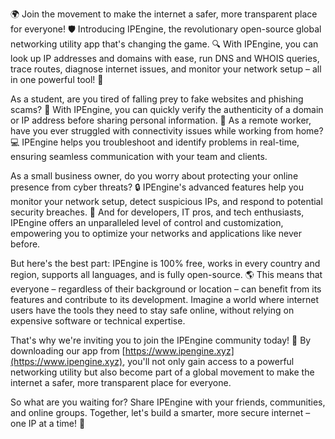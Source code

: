 🌍 Join the movement to make the internet a safer, more transparent place for everyone! 🛡️ Introducing IPEngine, the revolutionary open-source global networking utility app that's changing the game. 🔍 With IPEngine, you can look up IP addresses and domains with ease, run DNS and WHOIS queries, trace routes, diagnose internet issues, and monitor your network setup – all in one powerful tool! 📡

As a student, are you tired of falling prey to fake websites and phishing scams? 💸 With IPEngine, you can quickly verify the authenticity of a domain or IP address before sharing personal information. 🤝 As a remote worker, have you ever struggled with connectivity issues while working from home? 💻 IPEngine helps you troubleshoot and identify problems in real-time, ensuring seamless communication with your team and clients.

As a small business owner, do you worry about protecting your online presence from cyber threats? 🔒 IPEngine's advanced features help you monitor your network setup, detect suspicious IPs, and respond to potential security breaches. 🚀 And for developers, IT pros, and tech enthusiasts, IPEngine offers an unparalleled level of control and customization, empowering you to optimize your networks and applications like never before.

But here's the best part: IPEngine is 100% free, works in every country and region, supports all languages, and is fully open-source. 🌎 This means that everyone – regardless of their background or location – can benefit from its features and contribute to its development. Imagine a world where internet users have the tools they need to stay safe online, without relying on expensive software or technical expertise.

That's why we're inviting you to join the IPEngine community today! 🎉 By downloading our app from [https://www.ipengine.xyz](https://www.ipengine.xyz), you'll not only gain access to a powerful networking utility but also become part of a global movement to make the internet a safer, more transparent place for everyone.

So what are you waiting for? Share IPEngine with your friends, communities, and online groups. Together, let's build a smarter, more secure internet – one IP at a time! 🚀